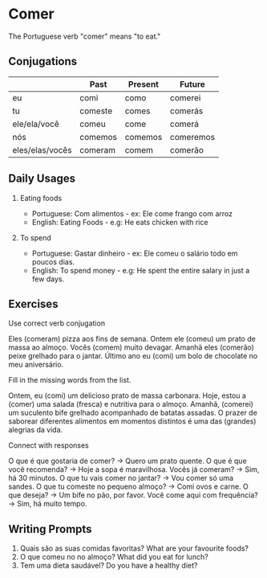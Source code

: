 # Comer

The Portuguese verb "comer" means "to eat."

## Conjugations

|                 | Past    | Present | Future    |
| --------------- | ------- | ------- | --------- |
| eu              | comi    | como    | comerei   |
| tu              | comeste | comes   | comerás   |
| ele/ela/você    | comeu   | come    | comerá    |
| nós             | comemos | comemos | comeremos |
| eles/elas/vocês | comeram | comem   | comerão   |

## Daily Usages

1. Eating foods

   - Portuguese: Com alimentos - ex: Ele come frango com arroz
   - English: Eating Foods - e.g: He eats chicken with rice

2. To spend

   - Portuguese: Gastar dinheiro - ex: Ele comeu o salário todo em poucos dias.
   - English: To spend money - e.g: He spent the entire salary in just a few days.

## Exercises

Use correct verb conjugation

Eles (comeram) pizza aos fins de semana.
Ontem ele (comeu) um prato de massa ao almoço.
Vocês (comem) muito devagar.
Amanhã eles (comerão) peixe grelhado para o jantar.
Último ano eu (comi) um bolo de chocolate no meu aniversário.

Fill in the missing words from the list.

Ontem, eu (comi) um delicioso prato de massa carbonara. Hoje, estou a (comer) uma salada (fresca) e nutritiva para o almoço. Amanhã, (comerei) um suculento bife grelhado acompanhado de batatas assadas. O prazer de saborear diferentes alimentos em momentos distintos é uma das (grandes) alegrias da vida.

Connect with responses

O que é que gostaria de comer? -> Quero um prato quente.
O que é que você recomenda? -> Hoje a sopa é maravilhosa.
Vocês já comeram? -> Sim, há 30 minutos.
O que tu vais comer no jantar? -> Vou comer só uma sandes.
O que tu comeste no pequeno almoço? -> Comi ovos e carne.
O que deseja? -> Um bife no pão, por favor.
Você come aqui com frequência? -> Sim, há muito tempo.

## Writing Prompts

1. Quais são as suas comidas favoritas? What are your favourite foods?
2. O que comeu no no almoço? What did you eat for lunch?
3. Tem uma dieta saudável? Do you have a healthy diet?

